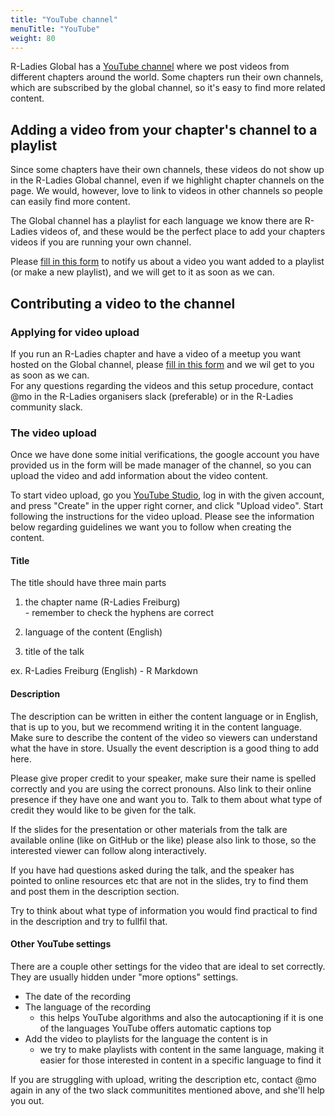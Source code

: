 ```yaml
---
title: "YouTube channel"
menuTitle: "YouTube"
weight: 80
---
```


R-Ladies Global has a [YouTube channel](https://www.YouTube.com/c/RLadiesGlobal) where we post videos from different chapters around the world. 
Some chapters run their own channels, which are subscribed by the global channel, so it's easy to find more related content. 

## Adding a video from your chapter's channel to a playlist
Since some chapters have their own channels, these videos do not show up in the R-Ladies Global channel, even if we highlight chapter channels on the page. 
We would, however, love to link to videos in other channels so people can easily find more content.

The Global channel has a playlist for each language we know there are R-Ladies videos of, and these would be the perfect place to add your chapters videos if you are running your own channel.

Please [fill in this form](https://forms.gle/Fc5pjB1SDhLN1gvf8) to notify us about a video you want added to a playlist (or make a new playlist), and we will get to it as soon as we can.

## Contributing a video to the channel
### Applying for video upload

If you run an R-Ladies chapter and have a video of a meetup you want hosted on the Global channel, please [fill in this form](https://forms.gle/Fc5pjB1SDhLN1gvf8) and we wil get to you as soon as we can.  
For any questions regarding the videos and this setup procedure, contact @mo in the R-Ladies organisers slack (preferable) or in the R-Ladies community slack. 


### The video upload
Once we have done some initial verifications, the google account you have provided us in the form will be made manager of the channel, so you can upload the video and add information about the video content.

To start video upload, go you [YouTube Studio](https://studio.YouTube.com/channel/UCDgj5-mFohWZ5irWSFMFcng), log in with the given account, and press "Create" in the upper right corner, and click "Upload video". 
Start following the instructions for the video upload. 
Please see the information below regarding guidelines we want you to follow when creating the content.

#### Title

The title should have three main parts  

1. the chapter name (R-Ladies Freiburg)  
        - remember to check the hyphens are correct

2. language of the content (English)  

3. title of the talk

ex. R-Ladies Freiburg (English) - R Markdown 

#### Description
The description can be written in either the content language or in English, that is up to you, but we recommend writing it in the content language. 
Make sure to describe the content of the video so viewers can understand what the have in store. 
Usually the event description is a good thing to add here. 

Please give proper credit to your speaker, make sure their name is spelled correctly and you are using the correct pronouns. 
Also link to their online presence if they have one and want you to. 
Talk to them about what type of credit they would like to be given for the talk. 

If the slides for the presentation or other materials from the talk are available online (like on GitHub or the like) please also link to those, so the interested viewer can follow along interactively. 

If you have had questions asked during the talk, and the speaker has pointed to online resources etc that are not in the slides, try to find them and post them in the description section. 

Try to think about what type of information you would find practical to find in the description and try to fullfil that.

#### Other YouTube settings
There are a couple other settings for the video that are ideal to set correctly.
They are usually hidden under "more options" settings.

- The date of the recording  
- The language of the recording  
    - this helps YouTube algorithms and also the autocaptioning if it is one of the languages YouTube offers automatic captions top
- Add the video to playlists for the language the content is in  
    - we try to make playlists with content in the same language, making it easier for those interested in content in a specific language to find it  

If you are struggling with upload, writing the description etc, contact @mo again in any of the two slack communitites mentioned above, and she'll help you out.